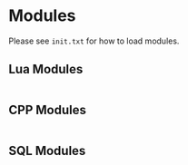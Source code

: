 # Modules

Please see `init.txt` for how to load modules.

## Lua Modules

```lua

```

## CPP Modules

```cpp

```

## SQL Modules

```sql

```
